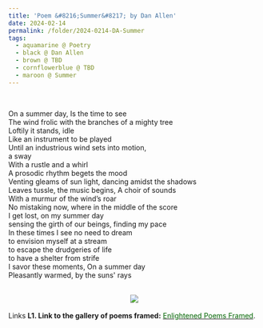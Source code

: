 ```yaml
---
title: 'Poem &#8216;Summer&#8217; by Dan Allen'
date: 2024-02-14
permalink: /folder/2024-0214-DA-Summer
tags:
  - aquamarine @ Poetry
  - black @ Dan Allen
  - brown @ TBD
  - cornflowerblue @ TBD
  - maroon @ Summer
---
```


<br>

<p>
On a summer day, Is the time to see<br>
The wind frolic with the branches of a mighty tree<br>
Loftily it stands, idle<br>
Like an instrument to be played<br>
Until an industrious wind sets into motion,<br>
a sway<br>
With a rustle and a whirl<br>
A prosodic rhythm begets the mood<br>
Venting gleams of sun light, dancing amidst the shadows<br>
Leaves tussle, the music begins, A choir of sounds<br>
With a murmur of the wind’s roar<br>
No mistaking now, where in the middle of the score<br>
I get lost, on my summer day<br>
sensing the girth of our beings, finding my pace<br>
In these times I see no need to dream<br>
to envision myself at a stream<br>
to escape the drudgeries of life<br>
to have a shelter from strife<br>
I savor these moments, On a summer day<br>
Pleasantly warmed, by the suns' rays<br>
</p>

<br>

<div style="text-align: center"><img src="/images/Poem_'Summer'_by_Dan_Allen.jpg" /></div>

<br>

<wave-list>
<list-title color="DarkSeaGreen" width="25">Links</list-title>
  <list-item color="BlanchedAlmond"  width="285"><b> L1. Link to the gallery of poems framed:</b> <a href="https://imageevent.com/sahaja/art/enlightenedpoemsframed"><font color="DarkGreen">Enlightened Poems Framed</font></a>. </list-item>
</wave-list>